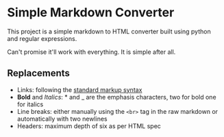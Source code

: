 # Simple Markdown Converter
This project is a simple markdown to HTML converter built using python and regular expressions.

Can't promise it'll work with everything. It is simple after all.


## Replacements

- Links: following the [standard markup syntax](https://www.markdownguide.org/basic-syntax/#links)
- **Bold** and _Italics_: * and _ are the emphasis characters, two for bold one for italics
- Line breaks: either manually using the `<br>` tag in the raw markdown or automatically with two newlines
- Headers: maximum depth of six as per HTML spec
